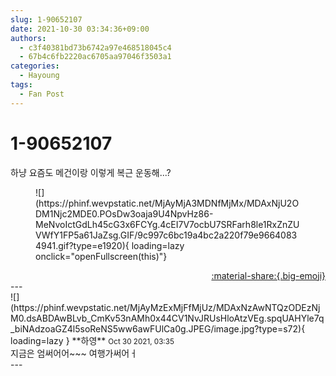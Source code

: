 ```yaml
---
slug: 1-90652107
date: 2021-10-30 03:34:36+09:00
authors:
  - c3f40381bd73b6742a97e468518045c4
  - 67b4c6fb2220ac6705aa97046f3503a1
categories:
  - Hayoung
tags:
  - Fan Post
---
```


# 1-90652107

<div class="post-container" markdown="1">
<div class="content-container md-sidebar__scrollwrap" markdown="1">

하냥 요즘도 메건이랑 이렇게 복근 운동해...?
<figure markdown="1">
![](https://phinf.wevpstatic.net/MjAyMjA3MDNfMjMx/MDAxNjU2ODM1Njc2MDE0.POsDw3oaja9U4NpvHz86-MeNvoIctGdLh45cG3x6FCYg.4cEI7V7ocbU7SRFarh8le1RxZnZUVWfY1FP5a61JaZsg.GIF/9c997c6bc19a4bc2a220f79e96640834941.gif?type=e1920){ loading=lazy onclick="openFullscreen(this)"}
</figure>


</div>
</div>

<div style="text-align: right;" markdown="1">
<a href="https://weverse.io/fromis9/fanpost/1-90652107" style="text-align: right;">:material-share:{.big-emoji}</a>
</div>
---

<div class="comments-container md-sidebar__scrollwrap" markdown="1">
<div class="comment" markdown="1">
<div class='id-container' markdown="1">
![](https://phinf.wevpstatic.net/MjAyMzExMjFfMjUz/MDAxNzAwNTQzODEzNjM0.dsABDAwBLvb_CmKv53nAMh0x44CV1NvJRUsHloAtzVEg.spqUAHYle7q_biNAdzoaGZ4l5soReNS5ww6awFUlCa0g.JPEG/image.jpg?type=s72){ loading=lazy }
**<span class="artist">하영</span>** <small>Oct 30 2021, 03:35</small><br>
</div>
<div class='comment-body' markdown="1">
지금은 엄써어어~~~ 여행가써어ㅓ 
</div>
</div>
</div>
---
